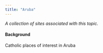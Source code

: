 ```yaml
---
title: "Aruba"
---
```



*A collection of sites associated with this topic.*

#### Background

Catholic places of interest in Aruba


